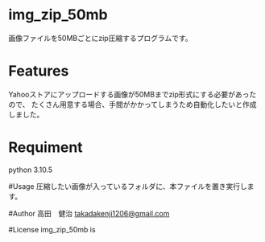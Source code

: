 # img_zip_50mb
画像ファイルを50MBごとにzip圧縮するプログラムです。

# Features
Yahooストアにアップロードする画像が50MBまでzip形式にする必要があったので、
たくさん用意する場合、手間がかかってしまうため自動化したいと作成しました。


# Requiment
python 3.10.5


#Usage
圧縮したい画像が入っているフォルダに、本ファイルを置き実行します。


#Author
高田　健治
takadakenji1206@gmail.com

#License
img_zip_50mb is 


